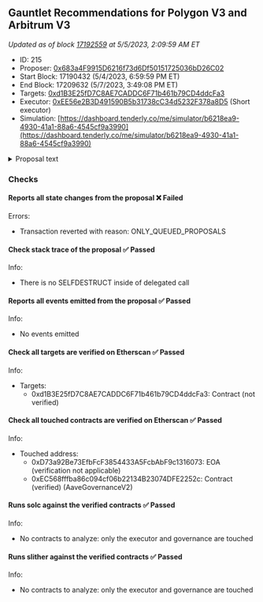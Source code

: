 ## Gauntlet Recommendations for Polygon V3 and Arbitrum V3

_Updated as of block [17192559](https://etherscan.io/block/17192559) at 5/5/2023, 2:09:59 AM ET_

- ID: 215
- Proposer: [0x683a4F9915D6216f73d6Df50151725036bD26C02](https://etherscan.io/address/0x683a4F9915D6216f73d6Df50151725036bD26C02)
- Start Block: 17190432 (5/4/2023, 6:59:59 PM ET)
- End Block: 17209632 (5/7/2023, 3:49:08 PM ET)
- Targets: [0xd1B3E25fD7C8AE7CADDC6F71b461b79CD4ddcFa3](https://etherscan.io/address/0xd1B3E25fD7C8AE7CADDC6F71b461b79CD4ddcFa3#code)
- Executor: [0xEE56e2B3D491590B5b31738cC34d5232F378a8D5](https://etherscan.io/address/0xEE56e2B3D491590B5b31738cC34d5232F378a8D5) (Short executor)
- Simulation: [https://dashboard.tenderly.co/me/simulator/b6218ea9-4930-41a1-88a6-4545cf9a3990](https://dashboard.tenderly.co/me/simulator/b6218ea9-4930-41a1-88a6-4545cf9a3990)

<details>
  <summary>Proposal text</summary>

## Simple Summary

The supply and borrow caps have been exceeded by the following assets, surpassing the 75% threshold.

- BAL supply (92.4%) and borrow (76%) caps on Polygon v3.
- EURS supply (78.4%) and borrow (78%) on Arbitrum v3.

In accordance to our Borrow and Supply Cap methodology, Gauntlet would like to raise the caps of the above assets to the following.

#### Arbitrum v3

|      | Current Supply Cap | Recommended Supply Cap | Current Borrow Cap | Recommended Borrow Cap |
| ---- | ------------------ | ---------------------- | ------------------ | ---------------------- |
| EURS | 60,000             | 65,000                 | 45,000             | 65,000                 |

Our conservative methodology thresholds the caps for EURS to be 40% of the circulating supply for EURS on Arbitrum. The community can decide whether to adopt the aggressive methodology for EURS supply cap and threshold at 60% of the circulating supply, upon which the supply and the borrow caps will be raised to 100k.

We do not recommend changing the borrow and supply caps for BAL due to the low circulating supply (~525k) of BAL on Polygon, and to prevent excess concentration risk for the protocol (currently ~70%)

## Specifications

---

### EURS Arbitrum v3

![](https://i.imgur.com/n5A7KZ6.png)
![](https://i.imgur.com/4cYJE0J.png)

![](https://i.imgur.com/Z4vUkym.png)
![](https://i.imgur.com/iyxTBcB.png)

## Implementation

This proposal implements changes on Aave V3 Arbitrum via the following pre-deployed payload:

- Arbitrum: [`0x6bce15b789e537f3aba3c60cb183f0e8737f05ec`](https://arbiscan.io/address/0x6bce15b789e537f3aba3c60cb183f0e8737f05ec)

## Copyright

Copyright and related rights waived via [CC0](https://creativecommons.org/publicdomain/zero/1.0/).

_By approving this proposal, you agree that any services provided by Gauntlet shall be governed by the terms of service available at gauntlet.network/tos. This message is for informational purposes only and does not constitute an offer to sell, a solicitation to buy, or a recommendation for any security, nor does it constitute an offer to provide investment advisory or other services by Gauntlet Networks Inc. No reference to any specific security constitutes a recommendation to buy, sell or hold that security or any other security. Nothing in this report shall be considered a solicitation or offer to buy or sell any security, future, option or other financial instrument or to offer or provide any investment advice or service to any person in any jurisdiction. Nothing contained in this report constitutes investment advice or offers any opinion with respect to the suitability of any security, and the views expressed in this report should not be taken as advice to buy, sell or hold any security. The information in this report should not be relied upon for the purpose of investing. In preparing the information contained in this report, we have not taken into account the investment needs, objectives and financial circumstances of any particular investor. This information has no regard to the specific investment objectives, financial situation and particular needs of any specific recipient of this information and investments discussed may not be suitable for all investors. Any views expressed in this report by us were prepared based upon the information available to us at the time such views were written. Changed or additional information could cause such views to change. All information is subject to possible correction. Information may quickly become unreliable for various reasons, including changes in market conditions or economic circumstances._

</details>

### Checks

#### Reports all state changes from the proposal ❌ Failed

Errors:

- Transaction reverted with reason: ONLY_QUEUED_PROPOSALS

#### Check stack trace of the proposal ✅ Passed

Info:

- There is no SELFDESTRUCT inside of delegated call

#### Reports all events emitted from the proposal ✅ Passed

Info:

- No events emitted

#### Check all targets are verified on Etherscan ✅ Passed

Info:

- Targets:
  - 0xd1B3E25fD7C8AE7CADDC6F71b461b79CD4ddcFa3: Contract (not verified)

#### Check all touched contracts are verified on Etherscan ✅ Passed

Info:

- Touched address:
  - 0xD73a92Be73EfbFcF3854433A5FcbAbF9c1316073: EOA (verification not applicable)
  - 0xEC568fffba86c094cf06b22134B23074DFE2252c: Contract (verified) (AaveGovernanceV2)

#### Runs solc against the verified contracts ✅ Passed

Info:

- No contracts to analyze: only the executor and governance are touched

#### Runs slither against the verified contracts ✅ Passed

Info:

- No contracts to analyze: only the executor and governance are touched
